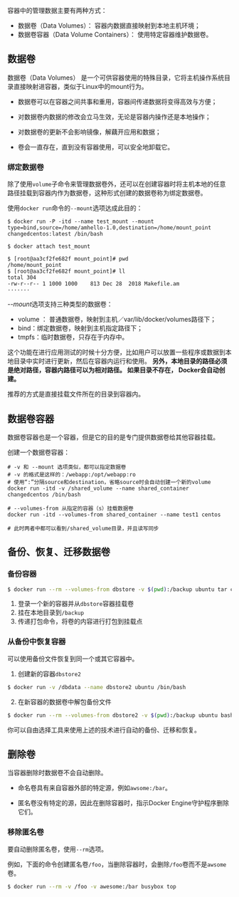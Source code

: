 容器中的管理数据主要有两种方式：

- 数据卷（Data Volumes）： 容器内数据直接映射到本地主机环境；
- 数据卷容器（Data Volume Containers）： 使用特定容器维护数据卷。

## 数据卷

数据卷（Data Volumes） 是一个可供容器使用的特殊目录，它将主机操作系统目录直接映射进容器，类似于Linux中的mount行为。

- 数据卷可以在容器之间共事和重用，容器间传递数据将变得高效与方便；

- 对数据卷内数据的修改会立马生效，无论是容器内操作还是本地操作；
- 对数据卷的更新不会影响镜像，解藕开应用和数据；
- 卷会一直存在，直到没有容器使用，可以安全地卸载它。

### 绑定数据卷

除了使用`volume`子命令来管理数据卷外，还可以在创建容器时将主机本地的任意路径挂载到容器内作为数据卷，这种形式创建的数据卷称为绑定数据卷。

使用`docker run`命令的`--mount`选项达成此目的：

```shell
$ docker run -P -itd --name test_mount --mount type=bind,source=/home/amhello-1.0,destination=/home/mount_point changedcentos:latest /bin/bash

$ docker attach test_mount

$ [root@aa3cf2fe682f mount_point]# pwd
/home/mount_point
$ [root@aa3cf2fe682f mount_point]# ll
total 304
-rw-r--r-- 1 1000 1000    813 Dec 28  2018 Makefile.am
·······
```

*--mount*选项支持三种类型的数据卷：

- volume ： 普通数据卷，映射到主机／var/lib/docker/volumes路径下；
- bind：绑定数据卷，映射到主机指定路径下；
- tmpfs：临时数据卷，只存在于内存中。 

这个功能在进行应用测试的时候十分方便，比如用户可以放置一些程序或数据到本地目录中实时进行更新，然后在容器内运行和使用。
**另外，本地目录的路径必须是绝对路径，容器内路径可以为相对路径。 如果目录不存在， Docker会自动创建。**

推荐的方式是直接挂载文件所在的目录到容器内。

## 数据卷容器

数据卷容器也是一个容器，但是它的目的是专门提供数据卷给其他容器挂载。



创建一个数据卷容器：

```shell
# -v 和 --mount 选项类似，都可以指定数据卷
# -v 的格式是这样的：/webapp:/opt/webapp:ro
# 使用“:”分隔source和destination，省略source时会自动创建一个新的volume
docker run -itd -v /shared_volume --name shared_container changedcentos /bin/bash

# --volumes-from 从指定的容器（s）挂载数据卷
docker run -itd --volumes-from shared_container --name test1 centos

# 此时两者中都可以看到/shared_volume目录，并且读写同步
```

## 备份、恢复、迁移数据卷

### 备份容器

```bash
$ docker run --rm --volumes-from dbstore -v $(pwd):/backup ubuntu tar cvf /backup/backup.tar /dbdata
```

1. 登录一个新的容器并从`dbstore`容器挂载卷
2. 挂在本地目录到`/backup`
3. 传递打包命令，将卷的内容进行打包到挂载点

### 从备份中恢复容器

可以使用备份文件恢复到同一个或其它容器中。

1. 创建新的容器`dbstore2`

```bash
$ docker run -v /dbdata --name dbstore2 ubuntu /bin/bash
```

2. 在新容器的数据卷中解包备份文件

```bash
$ docker run --rm --volumes-from dbstore2 -v $(pwd):/backup ubuntu bash -c "cd /dbdata && tar xvf /backup/backup.tar --strip 1"
```



你可以自由选择工具来使用上述的技术进行自动的备份、迁移和恢复。

## 删除卷

当容器删除时数据卷不会自动删除。

- 命名卷具有来自容器外部的特定源，例如`awsome:/bar`。

- 匿名卷没有特定的源，因此在删除容器时，指示Docker Engine守护程序删除它们。

### 移除匿名卷

要自动删除匿名卷，使用`--rm`选项。

例如，下面的命令创建匿名卷`/foo`，当删除容器时，会删除`/foo`卷而不是`awsome`卷。

```bash
$ docker run --rm -v /foo -v awesome:/bar busybox top
```

